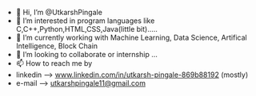 - 👋 Hi, I’m @UtkarshPingale
- 👀 I’m interested in program languages like C,C++,Python,HTML,CSS,Java(little bit).....
- 🌱 I’m currently working with Machine Learning, Data Science, Artifical Intelligence, Block Chain
- 💞️ I’m looking to collaborate or internship ...
- 📫 How to reach me by
- linkedin --> www.linkedin.com/in/utkarsh-pingale-869b88192 (mostly)
- e-mail --> utkarshpingale11@gmail.com

<!---
UtkarshPingale/UtkarshPingale is a ✨ special ✨ repository because its `README.md` (this file) appears on your GitHub profile.
You can click the Preview link to take a look at your changes.
--->
